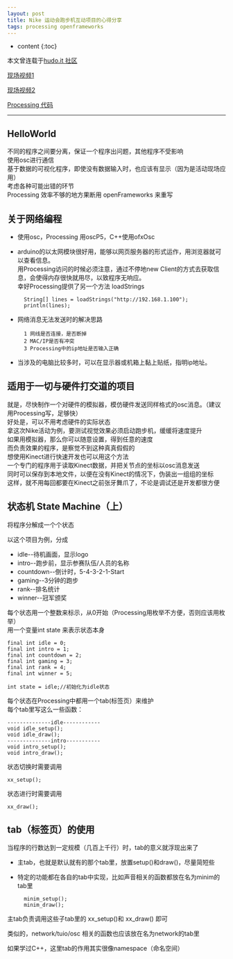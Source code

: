 ```yaml
---
layout: post
title: Nike 运动会跑步机互动项目的心得分享
tags: processing openframeworks
---
```


* content
{:toc}

本文曾连载于[hudo.it 社区](http://www.hudo.it/index.php/topic,21.0.html)

[现场视频1](http://v.youku.com/v_show/id_XMjk2MTc3NzU2.html)

[现场视频2](http://v.youku.com/v_show/id_XMjk2MTMyNjg0.html)

[Processing 代码](https://github.com/vinjn/Processing_sketch/tree/master/SuperNature_Nike_FaceOff)

------------

## HelloWorld

不同的程序之间要分离，保证一个程序出问题，其他程序不受影响<br>
使用osc进行通信<br>
基于数据的可视化程序，即使没有数据输入时，也应该有显示（因为是活动现场应用）<br>
考虑各种可能出错的环节<br>
Processing 效率不够的地方果断用 openFrameworks 来重写<br>




## 关于网络编程

* 使用osc，Processing 用oscP5，C++使用ofxOsc
* arduino的以太网模块很好用，能够以网页服务器的形式运作，用浏览器就可以查看信息。<br>
用Processing访问的时候必须注意，通过不停地new Client的方式去获取信息，会使得内存很快就用尽，以致程序无响应。<br>
幸好Processing提供了另一个方法 loadStrings

        String[] lines = loadStrings("http://192.168.1.100");
        println(lines);
    
* 网络消息无法发送时的解决思路

        1 网线是否连接，是否断掉 
        2 MAC/IP是否有冲突 
        3 Processing中的ip地址是否输入正确

* 当涉及的电脑比较多时，可以在显示器或机箱上黏上贴纸，指明ip地址。

## 适用于一切与硬件打交道的项目

就是，尽快制作一个对硬件的模拟器，模仿硬件发送同样格式的osc消息。（建议用Processing写，足够快）<br>
好处是，可以不用考虑硬件的实际状态<br>
拿这次Nike活动为例，要测试视觉效果必须启动跑步机，缓缓将速度提升<br>
如果用模拟器，那么你可以随意设置，得到任意的速度<br>
而负责效果的程序，是察觉不到这种真真假假的<br>
想使用Kinect进行快速开发也可以用这个方法<br>
一个专门的程序用于读取Kinect数据，并把关节点的坐标以osc消息发送<br>
同时可以保存到本地文件，以便在没有Kinect的情况下，伪装出一组组的坐标<br>
这样，就不用每回都要在Kinect之前张牙舞爪了，不论是调试还是开发都很方便<br>

## 状态机 State Machine（上）

将程序分解成一个个状态

以这个项目为例，分成

* idle--待机画面，显示logo
* intro--跑步前，显示参赛队伍/人员的名称
* countdown--倒计时，5-4-3-2-1-Start
* gaming--3分钟的跑步
* rank--排名统计
* winner--冠军颁奖

每个状态用一个整数来标示，从0开始（Processing用枚举不方便，否则应该用枚举）<br>
用一个变量int state 来表示状态本身

    final int idle = 0;
    final int intro = 1;
    final int countdown = 2;
    final int gaming = 3;
    final int rank = 4;
    final int winner = 5;
    
    int state = idle;//初始化为idle状态

每个状态在Processing中都用一个tab(标签页）来维护<br>
每个tab里写这么一些函数：

    --------------idle------------
    void idle_setup();
    void idle_draw();
    --------------intro-----------
    void intro_setup();
    void intro_draw();

状态切换时需要调用

    xx_setup();
    
状态进行时需要调用

    xx_draw();

## tab（标签页）的使用

当程序的行数达到一定规模（几百上千行）时，tab的意义就浮现出来了

* 主tab，也就是默认就有的那个tab里，放置setup()和draw()，尽量简短些
* 特定的功能都在各自的tab中实现，比如声音相关的函数都放在名为minim的tab里

        minim_setup();
        minim_draw();

主tab负责调用这些子tab里的 xx_setup()和 xx_draw() 即可

类似的，network/tuio/osc 相关的函数也应该放在名为network的tab里

如果学过C++，这里tab的作用其实很像namespace（命名空间）

